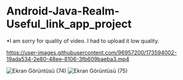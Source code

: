 # Android-Java-Realm-Useful_link_app_project

*I am sorry for quality of video. I had to upload it low quality.

https://user-images.githubusercontent.com/96957200/173594002-19ada534-2e80-48ee-8106-3fb609baeba3.mp4

![Ekran Görüntüsü (74)](https://user-images.githubusercontent.com/96957200/174632642-7e26718b-598d-48d5-b03b-24cf77307026.png)
![Ekran Görüntüsü (75)](https://user-images.githubusercontent.com/96957200/174632650-4ae47e78-7ed0-4a74-82c7-3fdbe2767eb8.png)
